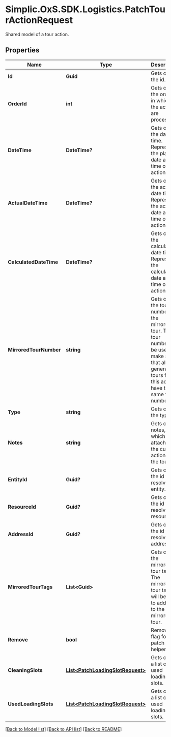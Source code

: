 # Simplic.OxS.SDK.Logistics.PatchTourActionRequest
Shared model of a tour action.

## Properties

Name | Type | Description | Notes
------------ | ------------- | ------------- | -------------
**Id** | **Guid** | Gets or sets the id. | [optional] 
**OrderId** | **int** | Gets or sets the order id in which the actions are processed. | [optional] 
**DateTime** | **DateTime?** | Gets or sets the date time.     Represents the planned date and time of the action.   | [optional] 
**ActualDateTime** | **DateTime?** | Gets or sets the actual date time.     Represents the actual date and time of the action.   | [optional] 
**CalculatedDateTime** | **DateTime?** | Gets or sets the calculated date time.     Represents the calculated date and time of the action.   | [optional] 
**MirroredTourNumber** | **string** | Gets or sets the tour number of the mirrored tour.     The tour number will be used to make sure that all generated tours from this action have the same   tour number.   | [optional] 
**Type** | **string** | Gets or sets the type. | [optional] 
**Notes** | **string** | Gets or sets notes, which are attached to the current action in the tour | [optional] 
**EntityId** | **Guid?** | Gets or sets the id to resolve the entity. | [optional] 
**ResourceId** | **Guid?** | Gets or sets the id to resolve the resource. | [optional] 
**AddressId** | **Guid?** | Gets or sets the id to resolve the address. | [optional] 
**MirroredTourTags** | **List&lt;Guid&gt;** | Gets or sets the mirrored tour tags.      The mirrored tour tags will be used to add tags to the mirrored tour.   | [optional] 
**Remove** | **bool** | Remove flag for the patch helper. | [optional] 
**CleaningSlots** | [**List&lt;PatchLoadingSlotRequest&gt;**](PatchLoadingSlotRequest.md) | Gets or sets a list of used loading slots. | [optional] 
**UsedLoadingSlots** | [**List&lt;PatchLoadingSlotRequest&gt;**](PatchLoadingSlotRequest.md) | Gets or sets a list of used loading slots. | [optional] 

[[Back to Model list]](../README.md#documentation-for-models) [[Back to API list]](../README.md#documentation-for-api-endpoints) [[Back to README]](../README.md)


